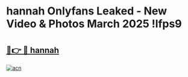 # hannah Onlyfans Leaked - New Video & Photos March 2025 !lfps9

# <h2><a href="https://wgnyon.iuczelnia.edu.pl?title=hannah&ref=lfps9">🔗👉 🔴 hannah</a></h2>

[![acn](https://github.com/user-attachments/assets/0f9c940e-d8b0-45ae-aac7-cd30a18b3e1c)](https://wgnyon.iuczelnia.edu.pl?title=hannah&ref=lfps9)

